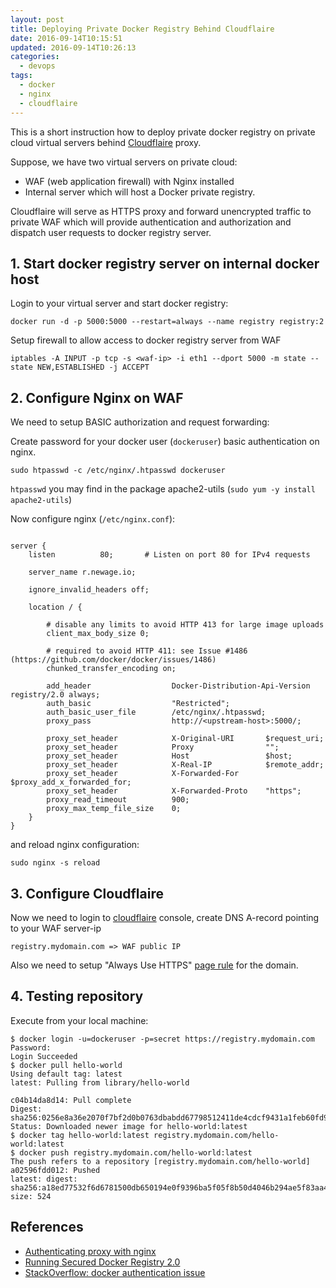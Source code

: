 ```yaml
---
layout: post
title: Deploying Private Docker Registry Behind Cloudflaire
date: 2016-09-14T10:15:51
updated: 2016-09-14T10:26:13
categories:
  - devops
tags:
  - docker
  - nginx
  - cloudflaire
---
```


This is a short instruction how to deploy private docker registry on private cloud virtual servers behind [Cloudflaire][cloudflare] proxy.
<!--more-->
Suppose, we have two virtual servers on private cloud:

 * WAF (web application firewall) with Nginx installed
 * Internal server which will host a Docker private registry.

Cloudflaire will serve as HTTPS proxy and forward unencrypted traffic to private WAF which will provide authentication and authorization and dispatch user requests to docker registry server.

## 1. Start docker registry server on internal docker host

Login to your virtual server and start docker registry:

    docker run -d -p 5000:5000 --restart=always --name registry registry:2

Setup firewall to allow access to docker registry server from WAF

    iptables -A INPUT -p tcp -s <waf-ip> -i eth1 --dport 5000 -m state --state NEW,ESTABLISHED -j ACCEPT

## 2. Configure Nginx on WAF

We need to setup BASIC authorization and request forwarding:

Create password for your docker user (`dockeruser`) basic authentication on nginx.

    sudo htpasswd -c /etc/nginx/.htpasswd dockeruser

`htpasswd` you may find in the package apache2-utils (`sudo yum -y install apache2-utils`)


Now configure nginx (`/etc/nginx.conf`):

```nginx

server {
    listen          80;       # Listen on port 80 for IPv4 requests

    server_name r.newage.io;

    ignore_invalid_headers off;

    location / {

        # disable any limits to avoid HTTP 413 for large image uploads
        client_max_body_size 0;

        # required to avoid HTTP 411: see Issue #1486 (https://github.com/docker/docker/issues/1486)
        chunked_transfer_encoding on;

        add_header                  Docker-Distribution-Api-Version registry/2.0 always;
        auth_basic                  "Restricted";
        auth_basic_user_file        /etc/nginx/.htpasswd;
        proxy_pass                  http://<upstream-host>:5000/;

        proxy_set_header            X-Original-URI       $request_uri;
        proxy_set_header            Proxy                "";
        proxy_set_header            Host                 $host;
        proxy_set_header            X-Real-IP            $remote_addr;
        proxy_set_header            X-Forwarded-For      $proxy_add_x_forwarded_for;
        proxy_set_header            X-Forwarded-Proto    "https";
        proxy_read_timeout          900;
        proxy_max_temp_file_size    0;
    }
}
```
and reload nginx configuration:

    sudo nginx -s reload

## 3. Configure Cloudflaire

Now we need to login to [cloudflaire][cloudflare] console, create DNS A-record pointing to your WAF server-ip

    registry.mydomain.com => WAF public IP

Also we need to setup "Always Use HTTPS" [page rule](https://support.cloudflare.com/hc/en-us/articles/224509547-Recommended-Page-Rules-to-Consider) for the domain.

## 4. Testing repository

Execute from your local machine:

```
$ docker login -u=dockeruser -p=secret https://registry.mydomain.com
Password:
Login Succeeded
$ docker pull hello-world
Using default tag: latest
latest: Pulling from library/hello-world

c04b14da8d14: Pull complete
Digest: sha256:0256e8a36e2070f7bf2d0b0763dbabdd67798512411de4cdcf9431a1feb60fd9
Status: Downloaded newer image for hello-world:latest
$ docker tag hello-world:latest registry.mydomain.com/hello-world:latest
$ docker push registry.mydomain.com/hello-world:latest
The push refers to a repository [registry.mydomain.com/hello-world]
a02596fdd012: Pushed
latest: digest: sha256:a18ed77532f6d6781500db650194e0f9396ba5f05f8b50d4046b294ae5f83aa4 size: 524
```

## References

 * [Authenticating proxy with nginx](https://docs.docker.com/registry/recipes/nginx/)
 * [Running Secured Docker Registry 2.0](http://container-solutions.com/running-secured-docker-registry-2-0/)
 * [StackOverflow: docker authentication issue](http://stackoverflow.com/a/39483840/3315474)

[cloudflare]: https://www.cloudflare.com
